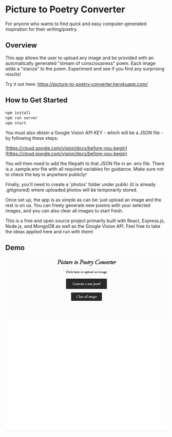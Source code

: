# Picture to Poetry Converter #
For anyone who wants to find quick and easy computer-generated inspiration for their writing/poetry.

## Overview ##
This app allows the user to upload any image and be provided with an automatically generated "stream of consciousness" poem. Each image adds a "stanza" to the poem. Experiment and see if you find any surprising results!

Try it out here: https://picture-to-poetry-converter.herokuapp.com/

## How to Get Started ##
```
npm install
npm run server
npm start
```

You must also obtain a Google Vision API KEY - which will be a JSON file - by following these steps:

[https://cloud.google.com/vision/docs/before-you-begin](https://cloud.google.com/vision/docs/before-you-begin)

You will then need to add the filepath to that JSON file in an .env file. There is a .sample.env file with all required variables for guidance. Make sure not to check the key in anywhere publicly!

Finally, you'll need to create a 'photos' folder under public (it is already .gitignored) where uploaded photos will be temporarily stored.

Once set up, the app is as simple as can be: just upload an image and the rest is on us. You can freely generate new poems with your selected images, and you can also clear all images to start fresh.

This is a free and open source project primarily built with React, Express.js, Node.js, and MongoDB as well as the Google Vision API. Feel free to take the ideas applied here and run with them!

## Demo ##
![](picture-to-poetry-demo.gif)
